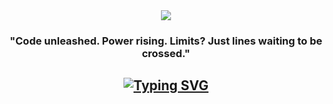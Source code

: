 <div align="center">
  <img src="https://github.com/Alviura/Alviura/blob/main/206306.gif" />
  </br>
  <h3>"Code unleashed. Power rising. Limits? Just lines waiting to be crossed."</h3>
  
</h2>
</div>
<h2 align="center">
  <a href="https://git.io/typing-svg"><img src="https://readme-typing-svg.demolab.com?  font=Roboto&size=38&pause=1000&color=61DAA3FF&center=true&width=1007&height=80&lines=Hello+%F0%9F%91%8B%2C+my+name+is+%E2%88%86LV%C3%8FN;I+Write%2C+Test+and+Deploy+code.;Yes+I'm+a+DevOps+Engineer." alt="Typing SVG" /></a>
</h2>
